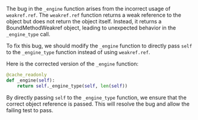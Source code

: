 The bug in the `_engine` function arises from the incorrect usage of `weakref.ref`. The `weakref.ref` function returns a weak reference to the object but does not return the object itself. Instead, it returns a BoundMethodWeakref object, leading to unexpected behavior in the `_engine_type` call.

To fix this bug, we should modify the `_engine` function to directly pass `self` to the `_engine_type` function instead of using `weakref.ref`.

Here is the corrected version of the `_engine` function:

```python
@cache_readonly
def _engine(self):
    return self._engine_type(self, len(self))
```

By directly passing `self` to the `_engine_type` function, we ensure that the correct object reference is passed. This will resolve the bug and allow the failing test to pass.